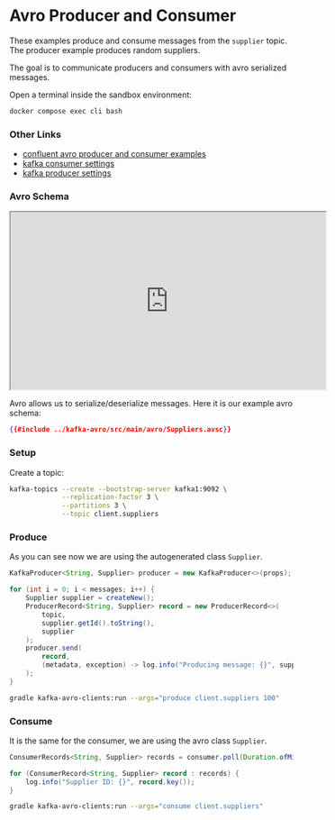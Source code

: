 # Avro Producer and Consumer

These examples produce and consume messages from the `supplier` topic. The producer example produces random suppliers.

The goal is to communicate producers and consumers with avro serialized messages.

<div class="warning">

Open a terminal inside the sandbox environment:

```bash
docker compose exec cli bash
```

</div>

### Other Links

- [confluent avro producer and consumer examples](https://docs.confluent.io/platform/current/schema-registry/fundamentals/serdes-develop/serdes-avro.html)
- [kafka consumer settings](https://docs.confluent.io/platform/current/installation/configuration/consumer-configs.html)
- [kafka producer settings](https://docs.confluent.io/platform/current/installation/configuration/producer-configs.html)

### Avro Schema

<iframe width="560" height="315" src="https://www.youtube.com/embed/SZX9DM_gyOE"></iframe>

Avro allows us to serialize/deserialize messages. Here it is our example
avro schema:

```json
{{#include ../kafka-avro/src/main/avro/Suppliers.avsc}}
```

### Setup

Create a topic:

```bash
kafka-topics --create --bootstrap-server kafka1:9092 \
             --replication-factor 3 \
             --partitions 3 \
             --topic client.suppliers
```

### Produce

As you can see now we are using the autogenerated class `Supplier`.

```java
KafkaProducer<String, Supplier> producer = new KafkaProducer<>(props);

for (int i = 0; i < messages; i++) {
    Supplier supplier = createNew();
    ProducerRecord<String, Supplier> record = new ProducerRecord<>(
        topic,
        supplier.getId().toString(),
        supplier
    );
    producer.send(
        record,
        (metadata, exception) -> log.info("Producing message: {}", supplier)
    );
}
```

```bash
gradle kafka-avro-clients:run --args="produce client.suppliers 100"
```

### Consume

It is the same for the consumer, we are using the avro class `Supplier`.

```java
ConsumerRecords<String, Supplier> records = consumer.poll(Duration.ofMillis(500));

for (ConsumerRecord<String, Supplier> record : records) {
    log.info("Supplier ID: {}", record.key());
}
```

```bash
gradle kafka-avro-clients:run --args="consume client.suppliers"
```
